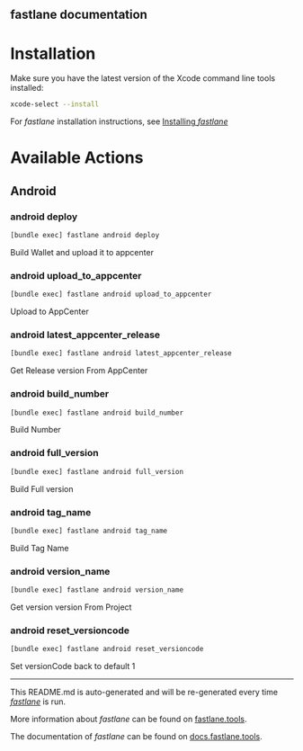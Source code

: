 fastlane documentation
----

# Installation

Make sure you have the latest version of the Xcode command line tools installed:

```sh
xcode-select --install
```

For _fastlane_ installation instructions, see [Installing _fastlane_](https://docs.fastlane.tools/#installing-fastlane)

# Available Actions

## Android

### android deploy

```sh
[bundle exec] fastlane android deploy
```

Build Wallet and upload it to appcenter

### android upload_to_appcenter

```sh
[bundle exec] fastlane android upload_to_appcenter
```

Upload to AppCenter

### android latest_appcenter_release

```sh
[bundle exec] fastlane android latest_appcenter_release
```

Get Release version From AppCenter

### android build_number

```sh
[bundle exec] fastlane android build_number
```

Build Number

### android full_version

```sh
[bundle exec] fastlane android full_version
```

Build Full version

### android tag_name

```sh
[bundle exec] fastlane android tag_name
```

Build Tag Name

### android version_name

```sh
[bundle exec] fastlane android version_name
```

Get version version From Project

### android reset_versioncode

```sh
[bundle exec] fastlane android reset_versioncode
```

Set versionCode back to default 1

----

This README.md is auto-generated and will be re-generated every time [_fastlane_](https://fastlane.tools) is run.

More information about _fastlane_ can be found on [fastlane.tools](https://fastlane.tools).

The documentation of _fastlane_ can be found on [docs.fastlane.tools](https://docs.fastlane.tools).

